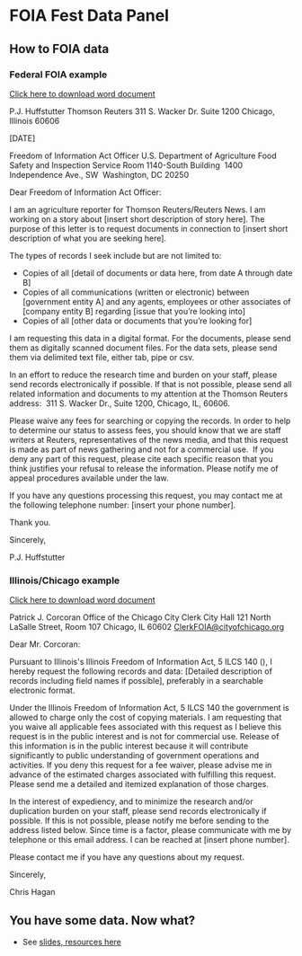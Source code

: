 # FOIA Fest Data Panel

## How to FOIA data
### Federal FOIA example
[Click here to download word document](https://github.com/chagan/foia-fest-data/blob/master/example-federal-foia.docx)

P.J. Huffstutter
Thomson Reuters
311 S. Wacker Dr.
Suite 1200
Chicago, Illinois 60606

[DATE]

Freedom of Information Act Officer U.S. Department of Agriculture
Food Safety and Inspection Service Room 1140-South Building  1400 Independence Ave., SW  Washington, DC 20250

Dear Freedom of Information Act Officer:

I am an agriculture reporter for Thomson Reuters/Reuters News. I am working on a story about [insert short description of story here]. The purpose of this letter is to request documents in connection to [insert short description of what you are seeking here].

The types of records I seek include but are not limited to:
* Copies of all [detail of documents or data here, from date A through date B]
* Copies of all communications (written or electronic) between [government entity A] and any agents, employees or other associates of [company entity B] regarding [issue that you’re looking into]
* Copies of all [other data or documents that you’re looking for] 

I am requesting this data in a digital format. For the documents, please send them as digitally scanned document files. For the data sets, please send them via delimited text file, either tab, pipe or csv. 

In an effort to reduce the research time and burden on your staff, please send records electronically if possible. If that is not possible, please send all related information and documents to my attention at the Thomson Reuters address:  311 S. Wacker Dr., Suite 1200, Chicago, IL, 60606. 

Please waive any fees for searching or copying the records. In order to help to determine our status to assess fees, you should know that we are staff writers at Reuters, representatives of the news media, and that this request is made as part of news gathering and not for a commercial use.  If you deny any part of this request, please cite each specific reason that you think justifies your refusal to release the information. Please notify me of appeal procedures available under the law. 

If you have any questions processing this request, you may contact me at the following telephone number: [insert your phone number]. 

Thank you.

Sincerely, 

P.J. Huffstutter

### Illinois/Chicago example
[Click here to download word document](https://github.com/chagan/foia-fest-data/blob/master/example-federal-foia.docx)

Patrick J. Corcoran
Office of the Chicago City Clerk City Hall 121 North LaSalle Street, Room 107 Chicago, IL 60602
ClerkFOIA@cityofchicago.org

Dear Mr. Corcoran:

Pursuant to Illinois's Illinois Freedom of Information Act, 5 ILCS 140 (), I hereby request the following records and data:
[Detailed description of records including field names if possible], preferably in a searchable electronic format.

Under the Illinois Freedom of Information Act, 5 ILCS 140 the government is allowed to charge only the cost of copying materials. I am requesting that you waive all applicable fees associated with this request as I believe this request is in the public interest and is not for commercial use. Release of this information is in the public interest because it will contribute significantly to public understanding of government operations and activities. If you deny this request for a fee waiver, please advise me in advance of the estimated charges associated with fulfilling this request. Please send me a detailed and itemized explanation of those charges.

In the interest of expediency, and to minimize the research and/or duplication burden on your staff, please send records electronically if possible. If this is not possible, please notify me before sending to the address listed below. Since time is a factor, please communicate with me by telephone or this email address. I can be reached at [insert phone number].

Please contact me if you have any questions about my request.

Sincerely,

Chris Hagan

## You have some data. Now what?
* See [slides, resources here](http://chagan.github.io/foia-fest-data/#/)